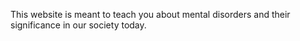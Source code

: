This website is meant to teach you about mental disorders and their significance in our society today.